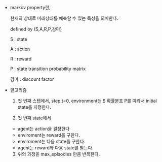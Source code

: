 
- markov property란,

  현재의 상태로 미래상태를 예측할 수 있는 특성을 의미한다.

  defined by (S,A,R,P,감마)

    S : state

    A : action

    R : reward

    P : state transition probability matrix

    감마 : discount factor 

- 알고리즘

  1. 첫 번째 스탭에서, step t=0, environment는 S 확률분포 P를 따라서 initial state를 지정한다.

  2. 첫 번째 state에서
    - agent는 action을 결정한다
    - enviroment는 reward를 구한다.
    - enviroment는 다음 state를 구한다.
    - agent는 reward와 다음 state를 받는다.

  3. 위의 과정을 max_episodies 만큼 반복한다.



